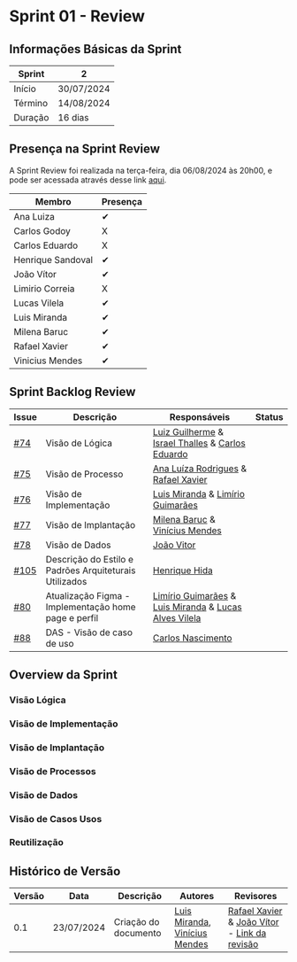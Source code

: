 # Sprint 01 - Review

## Informações Básicas da Sprint

| Sprint  | 2             |
|---------|---------------|
| Início  | 30/07/2024    |
| Término | 14/08/2024    |
| Duração | 16 dias       |

## Presença na Sprint Review 

A Sprint Review foi realizada na terça-feira, dia 06/08/2024 às 20h00, e pode ser acessada através desse link [aqui](https://youtu.be/TucgcBEGat8).

| Membro                | Presença |
|-----------------------|----------|
| Ana Luiza             | ✔        |
| Carlos Godoy          | X        |
| Carlos Eduardo        | X        |
| Henrique Sandoval     | ✔        |
| João Vítor            | ✔        |
| Limirio Correia       | X        |
| Lucas Vilela          | ✔        |
| Luis Miranda          | ✔        |
| Milena Baruc          | ✔        |
| Rafael Xavier         | ✔        |
| Vinicius Mendes       | ✔        |

## Sprint Backlog Review

| Issue | Descrição | Responsáveis | Status |
|-------|-----------|--------------|--------|
| [#74](https://github.com/UnBArqDsw2024-1/2024.1_G2_My_Music/issues/74)   | Visão de Lógica                     | [Luiz Guilherme](https://github.com/luizpettengill) & [Israel Thalles](https://github.com/IsraelThalles) & [Carlos Eduardo](https://github.com/CarlosEduardoMendesdeMesquita)            |
| [#75](https://github.com/UnBArqDsw2024-1/2024.1_G2_My_Music/issues/75)   | Visão de Processo        | [Ana Luíza Rodrigues](https://github.com/analuizargds) & [Rafael Xavier](https://www.github.com/rafaelxavierr)            |
| [#76](https://github.com/UnBArqDsw2024-1/2024.1_G2_My_Music/issues/76)   | Visão de Implementação         | [Luis Miranda](https://github.com/LuisMiranda10) & [Limírio Guimarães](https://github.com/LimirioGuimaraes)           |
| [#77](https://github.com/UnBArqDsw2024-1/2024.1_G2_My_Music/issues/77)   | Visão de Implantação         | [Milena Baruc](https://github.com/MilenaBaruc) &  [Vinícius Mendes](https://github.com/yabamiah)            |
| [#78](https://github.com/UnBArqDsw2024-1/2024.1_G2_My_Music/issues/78)   | Visão de Dados         | [João Vitor](https://www.github.com/Jvsoutomaior)   |
| [#105](https://github.com/UnBArqDsw2024-1/2024.1_G2_My_Music/issues/105)    | Descrição do Estilo e Padrões Arquiteturais Utilizados          |[Henrique Hida](https://github.com/HenriqueHida)|
| [#80](https://github.com/UnBArqDsw2024-1/2024.1_G2_My_Music/issues/80)    |Atualização Figma - Implementação home page e perfil          |[Limírio Guimarães](https://github.com/LimirioGuimaraes) & [Luis Miranda](https://github.com/LuisMiranda10) & [Lucas Alves Vilela](https://github.com/Lucas-AV)|
| [#88](https://github.com/UnBArqDsw2024-1/2024.1_G2_My_Music/issues/88)    | DAS - Visão de caso de uso         |[Carlos Nascimento](https://github.com/CDGodoy)|

## Overview da Sprint

### Visão Lógica

### Visão de Implementação

### Visão de Implantação

### Visão de Processos

### Visão de Dados

### Visão de Casos Usos 

### Reutilização

## Histórico de Versão

| Versão | Data       | Descrição                                               | Autores                        | Revisores |
| ------ | ---------- | ------------------------------------------------------- | ------------------------------ | --------- |
| 0.1    | 23/07/2024 | Criação do documento |  [Luis Miranda](https://github.com/LuisMiranda10), [Vinícius Mendes](https://github.com/yabamiah) | [Rafael Xavier](https://github.com/rafaelxavierr) & [João Vítor](https://github.com/Jvsoutomaior) - [Link da revisão](https://github.com/UnBArqDsw2024-1/2024.1_G2_My_Music/pull/68#issuecomment-2249232056) |
